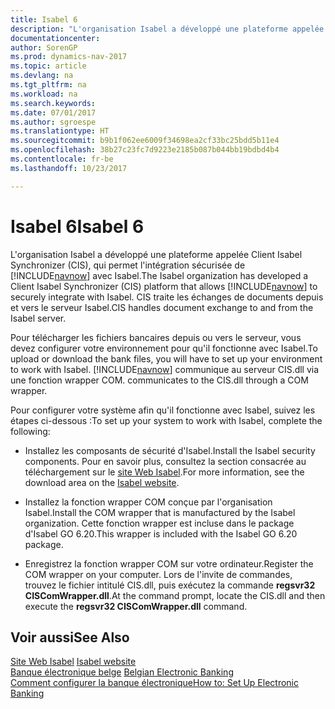 ```yaml
---
title: Isabel 6
description: "L'organisation Isabel a développé une plateforme appelée Client Isabel Synchronizer (CIS), qui permet l'intégration sécurisée de [!INCLUDE[navnow](../../includes/navnow_md.md)] avec Isabel. CIS traite les échanges de documents depuis et vers le serveur Isabel."
documentationcenter: 
author: SorenGP
ms.prod: dynamics-nav-2017
ms.topic: article
ms.devlang: na
ms.tgt_pltfrm: na
ms.workload: na
ms.search.keywords: 
ms.date: 07/01/2017
ms.author: sgroespe
ms.translationtype: HT
ms.sourcegitcommit: b9b1f062ee6009f34698ea2cf33bc25bdd5b11e4
ms.openlocfilehash: 38b27c23fc7d9223e2185b087b044bb19bdbd4b4
ms.contentlocale: fr-be
ms.lasthandoff: 10/23/2017

---
```

# <a name="isabel-6"></a><span data-ttu-id="c01ff-104">Isabel 6</span><span class="sxs-lookup"><span data-stu-id="c01ff-104">Isabel 6</span></span>
<span data-ttu-id="c01ff-105">L'organisation Isabel a développé une plateforme appelée Client Isabel Synchronizer (CIS), qui permet l'intégration sécurisée de [!INCLUDE[navnow](../../includes/navnow_md.md)] avec Isabel.</span><span class="sxs-lookup"><span data-stu-id="c01ff-105">The Isabel organization has developed a Client Isabel Synchronizer (CIS) platform that allows [!INCLUDE[navnow](../../includes/navnow_md.md)] to securely integrate with Isabel.</span></span> <span data-ttu-id="c01ff-106">CIS traite les échanges de documents depuis et vers le serveur Isabel.</span><span class="sxs-lookup"><span data-stu-id="c01ff-106">CIS handles document exchange to and from the Isabel server.</span></span>  

<span data-ttu-id="c01ff-107">Pour télécharger les fichiers bancaires depuis ou vers le serveur, vous devez configurer votre environnement pour qu'il fonctionne avec Isabel.</span><span class="sxs-lookup"><span data-stu-id="c01ff-107">To upload or download the bank files, you will have to set up your environment to work with Isabel.</span></span> [!INCLUDE[navnow](../../includes/navnow_md.md)]<span data-ttu-id="c01ff-108"> communique au serveur CIS.dll via une fonction wrapper COM.</span><span class="sxs-lookup"><span data-stu-id="c01ff-108"> communicates to the CIS.dll through a COM wrapper.</span></span>  

<span data-ttu-id="c01ff-109">Pour configurer votre système afin qu'il fonctionne avec Isabel, suivez les étapes ci-dessous :</span><span class="sxs-lookup"><span data-stu-id="c01ff-109">To set up your system to work with Isabel, complete the following:</span></span>  

- <span data-ttu-id="c01ff-110">Installez les composants de sécurité d'Isabel.</span><span class="sxs-lookup"><span data-stu-id="c01ff-110">Install the Isabel security components.</span></span> <span data-ttu-id="c01ff-111">Pour en savoir plus, consultez la section consacrée au téléchargement sur le [site Web Isabel](http://go.microsoft.com/fwlink/?LinkId=210323).</span><span class="sxs-lookup"><span data-stu-id="c01ff-111">For more information, see the download area on the [Isabel website](http://go.microsoft.com/fwlink/?LinkId=210323).</span></span>  

- <span data-ttu-id="c01ff-112">Installez la fonction wrapper COM conçue par l'organisation Isabel.</span><span class="sxs-lookup"><span data-stu-id="c01ff-112">Install the COM wrapper that is manufactured by the Isabel organization.</span></span> <span data-ttu-id="c01ff-113">Cette fonction wrapper est incluse dans le package d'Isabel GO 6.20.</span><span class="sxs-lookup"><span data-stu-id="c01ff-113">This wrapper is included with the Isabel GO 6.20 package.</span></span>  

- <span data-ttu-id="c01ff-114">Enregistrez la fonction wrapper COM sur votre ordinateur.</span><span class="sxs-lookup"><span data-stu-id="c01ff-114">Register the COM wrapper on your computer.</span></span> <span data-ttu-id="c01ff-115">Lors de l'invite de commandes, trouvez le fichier intitulé CIS.dll, puis exécutez la commande **regsvr32 CISComWrapper.dll**.</span><span class="sxs-lookup"><span data-stu-id="c01ff-115">At the command prompt, locate the CIS.dll and then execute the **regsvr32 CISComWrapper.dll** command.</span></span>  

## <a name="see-also"></a><span data-ttu-id="c01ff-116">Voir aussi</span><span class="sxs-lookup"><span data-stu-id="c01ff-116">See Also</span></span>  
 <span data-ttu-id="c01ff-117">[Site Web Isabel](http://go.microsoft.com/fwlink/?LinkId=210323) </span><span class="sxs-lookup"><span data-stu-id="c01ff-117">[Isabel website](http://go.microsoft.com/fwlink/?LinkId=210323) </span></span>  
 <span data-ttu-id="c01ff-118">[Banque électronique belge](belgian-electronic-banking.md) </span><span class="sxs-lookup"><span data-stu-id="c01ff-118">[Belgian Electronic Banking](belgian-electronic-banking.md) </span></span>  
 [<span data-ttu-id="c01ff-119">Comment configurer la banque électronique</span><span class="sxs-lookup"><span data-stu-id="c01ff-119">How to: Set Up Electronic Banking</span></span>](how-to-set-up-electronic-banking.md)

